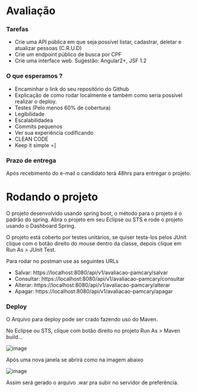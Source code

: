 # Avaliação

### Tarefas

- Crie uma API pública em que seja possível listar, cadastrar, deletar e atualizar pessoas (C.R.U.D)
- Crie um endpoint público de busca por CPF
- Crie uma interface web. Sugestão: Angular2+, JSF 1.2


### O que esperamos ?
- Encaminhar o link do seu repositório do Github
- Explicação de como rodar localmente e também como seria possível realizar o deploy.
- Testes (Pelo menos 60% de cobertura)
- Legibilidade
- Escalabilidadea
- Commits pequenos
- Ver sua experiência codificando
- CLEAN CODE
- Keep it simple =] 

### Prazo de entrega
Após recebimento do e-mail o candidato terá 48hrs para entregar o projeto.

# Rodando o projeto
O projeto desenvolvido usando spring boot, o método para o projeto é o padrão do spring. Abra o projeto em seu Eclipse ou STS e rode o projeto usando o Dashboard Spring.

O projeto está coberto por testes unitários, se quiser testa-los pelos JUnit clique com o botão direito do mouse dentro da classe, depois clique em Run As > JUnit Test.

Para rodar no postman use as seguintes URLs
- Salvar: https://localhost:8080/api/v1/avaliacao-pamcary/salvar
- Consultar: https://localhost:8080/api/v1/avaliacao-pamcary/consultar
- Alterar: https://localhost:8080/api/v1/avaliacao-pamcary/alterar
- Apagar: https://localhost:8080/api/v1/avaliacao-pamcary/apagar

### Deploy
O Arquivo para deploy pode ser crado fazendo uso do Maven.

No Eclipse ou STS, clique com botão direito no projeto Run As > Maven build...

![image](https://user-images.githubusercontent.com/42001787/221670411-467ff2f7-d55c-4d48-a45e-afcbb0f05fec.png)

Após uma nova janela se abrirá como na imagem abaixo

![image](https://user-images.githubusercontent.com/42001787/221670846-3c5f7a00-7f4b-4569-ba5a-7bc46d4b37bb.png)

Assim será gerado o arquivo .war pra subir no servidor de preferência.


